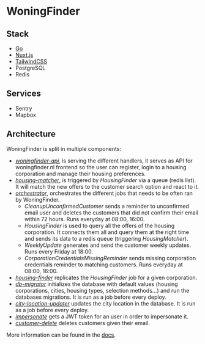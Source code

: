 # WoningFinder

## Stack

- [Go](https://golang.org)
- [Nuxt.js](https://nuxtjs.org)
- [TailwindCSS](https://tailwindcss.com)
- PostgreSQL
- Redis

## Services

- Sentry
- Mapbox

## Architecture

WoningFinder is split in multiple components:

- _[woningfinder-api](cmd/woningfinder-api)_, is serving the different handlers, it serves as API for woningfinder.nl frontend so the user can register, login to a housing corporation and manage their housing preferences.
- _[housing-matcher](cmd/housing-matcher)_, is triggered by _HousingFinder_ via a queue (redis list). It will match the new offers to the customer search option and react to it.
- _[orchestrator](cmd/orchestrator)_, orchestrates the different jobs that needs to be often ran by WoningFinder.
  - _CleanupUnconfirmedCustomer_ sends a reminder to unconfirmed email user and deletes the customers that did not confirm their email within 72 hours. Runs everyday at 08:00, 16:00.
  - _HousingFinder_ is used to query all the offers of the housing corporation. It connects them all and query them at the right time and sends its data to a redis queue (triggering _HousingMatcher_).
  - _WeeklyUpdate_ generates and send the customer weekly updates. Runs every Friday at 18:00.
  - _CorporationCredentialsMissingReminder_ sends missing corporation credentials reminder to matching customers. Runs everyday at 08:00, 16:00.
- _[housing-finder](cmd/housing-finder)_ replicates the _HousingFinder_ job for a given corporation.
- _[db-migrator](cmd/db-migrator)_ initializes the database with default values (housing corporations, cities, housing types, selection methods...) and run the databases migrations. It is run as a job before every deploy.
- _[city-location-updater](cmd/city-location-updater)_ updates the city location in the database. It is run as a job before every deploy.
- _[impersonate](cmd/impersonate)_ gets a JWT token for an user in order to impersonate it.
- _[customer-delete](cmd/customer-delete)_ deletes customers given their email.

More information can be found in the [docs](docs/).
